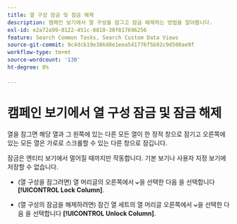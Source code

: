 ```yaml
---
title: 열 구성 잠금 및 잠금 해제
description: 캠페인 보기에서 열 구성을 잠그고 잠금 해제하는 방법을 알아봅니다.
exl-id: e2a72a99-8122-451c-8818-30f817696256
feature: Search Common Tasks, Search Custom Data Views
source-git-commit: 9c4dcb19e386d8e1eea541776f5b92c9d500ae9f
workflow-type: tm+mt
source-wordcount: '130'
ht-degree: 0%

---
```


# 캠페인 보기에서 열 구성 잠금 및 잠금 해제

열을 잠그면 해당 열과 그 왼쪽에 있는 다른 모든 열이 한 정적 창으로 잠기고 오른쪽에 있는 모든 열은 가로로 스크롤할 수 있는 다른 창으로 잠깁니다.

잠금은 엔티티 보기에서 멀어질 때까지만 작동합니다. 기본 보기나 사용자 지정 보기에 저장할 수 없습니다.

* (열 구성을 잠그려면) 열 머리글의 오른쪽에서 ![아래쪽 화살표](/help/search-social-commerce/assets/arrow-down-dropdown.png "아래쪽 화살표")을 선택한 다음 을 선택합니다 **[!UICONTROL Lock Column]**.

* (열 구성의 잠금을 해제하려면) 잠긴 열 세트의 열 머리글 오른쪽에서 ![아래쪽 화살표](/help/search-social-commerce/assets/arrow-down-dropdown.png "아래쪽 화살표")을 선택한 다음 을 선택합니다 **[!UICONTROL Unlock Column]**.
